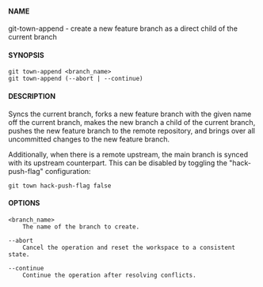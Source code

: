 #### NAME

git-town-append - create a new feature branch as a direct child of the current branch


#### SYNOPSIS

```
git town-append <branch_name>
git town-append (--abort | --continue)
```


#### DESCRIPTION

Syncs the current branch,
forks a new feature branch with the given name off the current branch,
makes the new branch a child of the current branch,
pushes the new feature branch to the remote repository,
and brings over all uncommitted changes to the new feature branch.

Additionally, when there is a remote upstream,
the main branch is synced with its upstream counterpart.
This can be disabled by toggling the "hack-push-flag" configuration:

```
git town hack-push-flag false
```


#### OPTIONS

```
<branch_name>
    The name of the branch to create.

--abort
    Cancel the operation and reset the workspace to a consistent state.

--continue
    Continue the operation after resolving conflicts.
```
